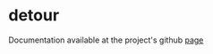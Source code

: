 # detour
Documentation available at the project's github [page](https://erikandersen81.github.io/detour/detour/)
